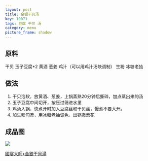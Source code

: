 ```yaml
---
layout: post
title: 金银干贝汤
key: 10071
tags: 豆腐 干贝 汤
category: menu
picture_frame: shadow
---
```


## 原料

干贝
玉子豆腐*2
黄酒
葱姜
鸡汁（可以用鸡汁汤块调制）
生粉
冰糖老抽

<!--more-->

## 做法

1. 干贝泡软，放黄酒、葱姜，上锅蒸熟20分钟后撕碎，加点蒸出来的汤
2. 玉子豆腐中间切开，按压过筛进水里
3. 鸡汤入锅，快煮开时加入豆腐丝和干贝丝，慢煮不要大开。
4. 加生粉勾芡，用冰糖老抽调色，出锅撒葱花

## 成品图

![](https://s3.us-west-1.amazonaws.com/menchi.xyz/%E9%87%91%E9%93%B6%E5%B9%B2%E8%B4%9D%E6%B1%A4.jpg)

[國宴大師•金銀干貝湯](https://youtu.be/pGAiOPDLjA4)

